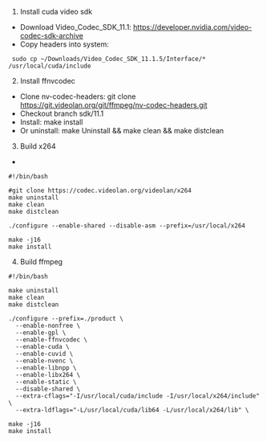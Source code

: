 1. Install cuda video sdk
 - Download Video_Codec_SDK_11.1: https://developer.nvidia.com/video-codec-sdk-archive
 - Copy headers into system: 
```
 sudo cp ~/Downloads/Video_Codec_SDK_11.1.5/Interface/* /usr/local/cuda/include
```
2. Install ffnvcodec
 - Clone nv-codec-headers: git clone https://git.videolan.org/git/ffmpeg/nv-codec-headers.git
 - Checkout branch sdk/11.1
 - Install: make install
 - Or uninstall: make Uninstall && make clean && make distclean
3. Build x264
 - 
```
#!/bin/bash

#git clone https://codec.videolan.org/videolan/x264
make uninstall
make clean
make distclean

./configure --enable-shared --disable-asm --prefix=/usr/local/x264

make -j16
make install
```
4. Build ffmpeg
```
#!/bin/bash

make uninstall
make clean
make distclean

./configure --prefix=./product \
  --enable-nonfree \
  --enable-gpl \
  --enable-ffnvcodec \
  --enable-cuda \
  --enable-cuvid \
  --enable-nvenc \
  --enable-libnpp \
  --enable-libx264 \
  --enable-static \
  --disable-shared \
  --extra-cflags="-I/usr/local/cuda/include -I/usr/local/x264/include" \
  --extra-ldflags="-L/usr/local/cuda/lib64 -L/usr/local/x264/lib" \

make -j16
make install
```
